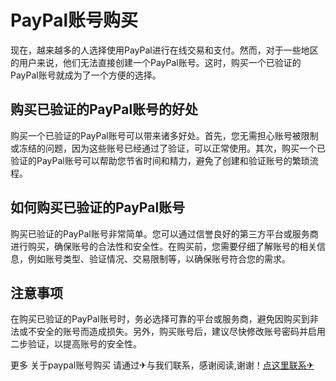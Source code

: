 # PayPal账号购买

现在，越来越多的人选择使用PayPal进行在线交易和支付。然而，对于一些地区的用户来说，他们无法直接创建一个PayPal账号。这时，购买一个已验证的PayPal账号就成为了一个方便的选择。

## 购买已验证的PayPal账号的好处

购买一个已验证的PayPal账号可以带来诸多好处。首先，您无需担心账号被限制或冻结的问题，因为这些账号已经通过了验证，可以正常使用。其次，购买一个已验证的PayPal账号可以帮助您节省时间和精力，避免了创建和验证账号的繁琐流程。

## 如何购买已验证的PayPal账号

购买已验证的PayPal账号非常简单。您可以通过信誉良好的第三方平台或服务商进行购买，确保账号的合法性和安全性。在购买前，您需要仔细了解账号的相关信息，例如账号类型、验证情况、交易限制等，以确保账号符合您的需求。

## 注意事项

在购买已验证的PayPal账号时，务必选择可靠的平台或服务商，避免因购买到非法或不安全的账号而造成损失。另外，购买账号后，建议尽快修改账号密码并启用二步验证，以提高账号的安全性。

更多 关于paypal账号购买 请通过✈与我们联系，感谢阅读,谢谢！[点这里联系✈](https://jiema.k02.cc)